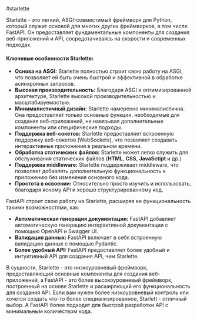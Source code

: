 #starlette 

Starlette - это легкий, ASGI-совместимый фреймворк для Python, который служит основой для многих других фреймворков, в том числе FastAPI. Он предоставляет фундаментальные компоненты для создания веб-приложений и API, сосредотачиваясь на скорости и современных подходах.
#### Ключевые особенности Starlette:
- **Основа на ASGI:** Starlette полностью строит свою работу на ASGI, что позволяет ей быть очень быстрой и эффективной в обработке асинхронных запросов.
- **Высокая производительность:** Благодаря ASGI и оптимизированной архитектуре, Starlette высокой производительностью и масштабируемостью.
- **Минималистичный дизайн:** Starlette намеренно минималистична. Она предоставляет только основные функции, необходимые для создания веб-приложений, не навязывая дополнительные компоненты или специфические подходы.
- **Поддержка веб-сокетов:** Starlette предоставляет встроенную поддержку веб-сокетов (WebSockets), что позволяет создавать интерактивные приложения в реальном времени.
- **Обработка статических файлов:** Starlette может легко служить для обслуживания статических файлов (**HTML**, **CSS**, **JavaSctipt** и др.)
- **Поддержка middleware:** Starlette поддерживает middleware, что позволяет добавлять дополнительную функциональность к приложению без изменения основного кода.
- **Простота в освоении:** Относительно просто изучить и использовать, благодаря ясному API и хорошо структурированному код.

FastAPI строит свою работу на Starlette, расширяя ее функциональность такими возможностями, как:
- **Автоматическая генерация документации:**  FastAPI добавляет автоматическую генерацию интерактивной документации с помощью OpenAPI и Swagger UI.
- **Валидация данных:** FastAPI включает в себя встроенную валидацию данных с помощью Pydantic.
- **Более удобный API:** FastAPI предоставляет более удобный и интуитивный API для создания API, чем Starlette.

В сущности, Starlette - это низкоуровневый фреймворк, предоставляющий основные компоненты для создания веб-приложений, а FastAPI - это более высокоуровневый фреймворк, построенный на основе Starlette и расширяющий его функциональность для создания API. Если вам нужен более низкоуровневый контроль или хочется создать что-то более специализированное, Starlett - отличный выбор. А FastAPI более подходит для быстрой разработки API с минимальным количеством кода.